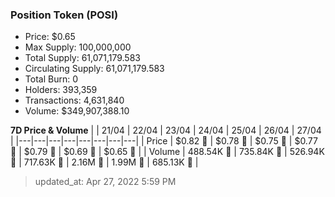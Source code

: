 
  ### Position Token (POSI)
  - Price: $0.65
  - Max Supply: 100,000,000
  - Total Supply: 61,071,179.583
  - Circulating Supply: 61,071,179.583
  - Total Burn: 0
  - Holders: 393,359
  - Transactions: 4,631,840
  - Volume: $349,907,388.10

  **7D Price & Volume**
  | | 21&#x2F;04 | 22&#x2F;04 | 23&#x2F;04 | 24&#x2F;04 | 25&#x2F;04 | 26&#x2F;04 | 27&#x2F;04 |
  |---|---|---|---|---|---|---|---|
  | Price | $0.82 🔻 | $0.78 🔻 | $0.75 🔻 | $0.77 🚀 | $0.79 🚀 | $0.69 🔻 | $0.65 🔻 |
  | Volume | 488.54K 🔻 | 735.84K 🚀 | 526.94K 🔻 | 717.63K 🚀 | 2.16M 🚀 | 1.99M 🔻 | 685.13K 🔻 |

  > updated_at: Apr 27, 2022 5:59 PM
